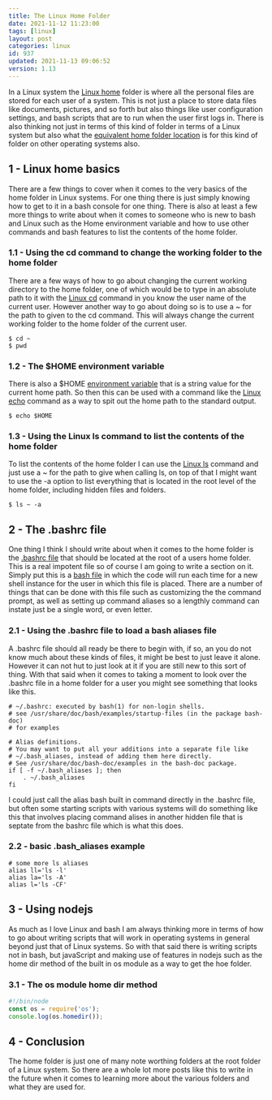 ```yaml
---
title: The Linux Home Folder
date: 2021-11-12 11:23:00
tags: [linux]
layout: post
categories: linux
id: 937
updated: 2021-11-13 09:06:52
version: 1.13
---
```


In a Linux system the [Linux home](https://tldp.org/LDP/Linux-Filesystem-Hierarchy/html/home.html) folder is where all the personal files are stored for each user of a system. This is not just a place to store data files like documents, pictures, and so forth but also things like user configuration settings, and bash scripts that are to run when the user first logs in. There is also thinking not just in terms of this kind of folder in terms of a Linux system but also what the [equivalent home folder location](https://en.wikipedia.org/wiki/Home_directory) is for this kind of folder on other operating systems also.

<!-- more -->

## 1 - Linux home basics

There are a few things to cover when it comes to the very basics of the home folder in Linux systems. For one thing there is just simply knowing how to get to it in a bash console for one thing. There is also at least a few more things to write about when it comes to someone who is new to bash and Linux such as the Home environment variable and how to use other commands and bash features to list the contents of the home folder.

### 1.1 - Using the cd command to change the working folder to the home folder

There are a few ways of how to go about changing the current working directory to the home folder, one of which would be to type in an absolute path to it with the [Linux cd](/2021/02/10/linux-cd/) command in you know the user name of the current user. However another way to go about doing so is to use a ~ for the path to given to the cd command. This will always change the current working folder to the home folder of the current user.

```
$ cd ~
$ pwd
```

### 1.2 - The \$HOME environment variable

There is also a \$HOME [environment variable](/2020/10/29/linux-environment-variables/) that is a string value for the current home path. So then this can be used with a command like the [Linux echo](/2019/08/15/linux-echo/) command as a way to spit out the home path to the standard output.

```
$ echo $HOME
```

### 1.3 - Using the Linux ls command to list the contents of the home folder

To list the contents of the home folder I can use the [Linux ls](/2020/10/14/linux-ls/) command and just use a ~ for the path to give when calling ls, on top of that I might want to use the -a option to list everything that is located in the root level of the home folder, including hidden files and folders.

```
$ ls ~ -a
```


## 2 - The .bashrc file

One thing I think I should write about when it comes to the home folder is the [.bashrc file](https://www.journaldev.com/41479/bashrc-file-in-linux) that should be located at the root of a users home folder. This is a real impotent file so of course I am going to write a section on it. Simply put this is a [bash file](/2020/11/27/linux-bash-script/) in which the code will run each time for a new shell instance for the user in which this file is placed. There are a number of things that can be done with this file such as customizing the the command prompt, as well as setting up command aliases so a lengthly command can instate just be a single word, or even letter.

### 2.1 - Using the .bashrc file to load a bash aliases file

A .bashrc file should all ready be there to begin with, if so, an you do not know much about these kinds of files, it might be best to just leave it alone. However it can not hut to just look at it if you are still new to this sort of thing. With that said when it comes to taking a moment to look over the .bashrc file in a home folder for a user you might see something that looks like this.

```
# ~/.bashrc: executed by bash(1) for non-login shells.
# see /usr/share/doc/bash/examples/startup-files (in the package bash-doc)
# for examples

# Alias definitions.
# You may want to put all your additions into a separate file like
# ~/.bash_aliases, instead of adding them here directly.
# See /usr/share/doc/bash-doc/examples in the bash-doc package.
if [ -f ~/.bash_aliases ]; then
    . ~/.bash_aliases
fi
```

I could just call the alias bash built in command directly in the .bashrc file, but often some starting scripts with various systems will do something like this that involves placing command alises in another hidden file that is septate from the bashrc file which is what this does.

### 2.2 - basic .bash\_aliases example

```
# some more ls aliases
alias ll='ls -l'
alias la='ls -A'
alias l='ls -CF'
```

## 3 - Using nodejs

As much as I love Linux and bash I am always thinking more in terms of how to go about writing scripts that will work in operating systems in general beyond just that of Linux systems. So with that said there is writing scripts not in bash, but javaScript and making use of features in nodejs such as the home dir method of the built in os module as a way to get the hoe folder.

### 3.1 - The os module home dir method

```js
#!/bin/node
const os = require('os');
console.log(os.homedir());
```

## 4 - Conclusion

The home folder is just one of many note worthing folders at the root folder of a Linux system. So there are a whole lot more posts like this to write in the future when it comes to learning more about the various folders and what they are used for.

